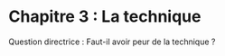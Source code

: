 # Chapitre 3 : La technique

Question directrice : Faut-il avoir peur de la technique ?

<script>subPages()</script>